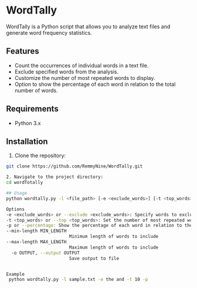 # WordTally

WordTally is a Python script that allows you to analyze text files and generate word frequency statistics. 

## Features

- Count the occurrences of individual words in a text file.
- Exclude specified words from the analysis.
- Customize the number of most repeated words to display.
- Option to show the percentage of each word in relation to the total number of words.

## Requirements

- Python 3.x

## Installation

1. Clone the repository:

```bash
git clone https://github.com/RemmyNine/WordTally.git

2. Navigate to the project directory:
cd wordTotally

## Usage
python wordtally.py -l <file_path> [-e <exclude_words>] [-t <top_words>] [-p]

Options
-e <exclude_words> or --exclude <exclude_words>: Specify words to exclude from the analysis. Separate multiple words with spaces.
-t <top_words> or --top <top_words>: Set the number of most repeated words to display. Default value is 5 if not specified.
-p or --percentage: Show the percentage of each word in relation to the total number of words.
--min-length MIN_LENGTH
                        Minimum length of words to include
--max-length MAX_LENGTH
                        Maximum length of words to include
  -o OUTPUT, --output OUTPUT
                        Save output to file


Example
 python wordtally.py -l sample.txt -e the and -t 10 -p
